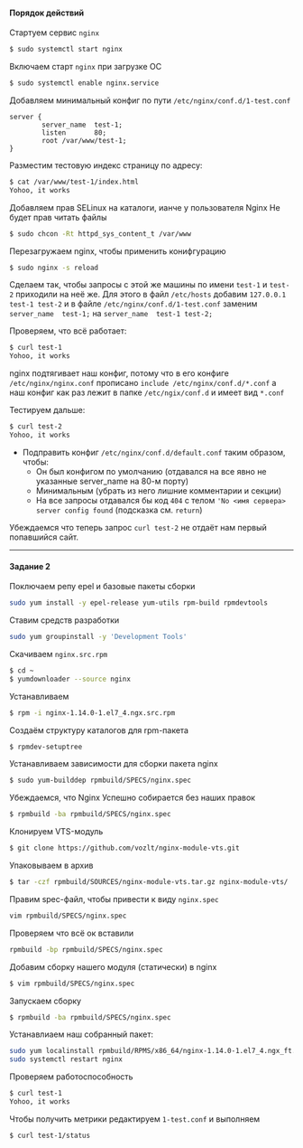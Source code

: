 #### Порядок действий

Стартуем сервис `nginx`
```bash
$ sudo systemctl start nginx
```
Включаем старт `nginx` при загрузке ОС
```bash
$ sudo systemctl enable nginx.service
```

Добавляем минимальный конфиг по пути `/etc/nginx/conf.d/1-test.conf`

```
server {
        server_name  test-1;
        listen       80;
        root /var/www/test-1;
}
```

Разместим тестовую индекс страницу по адресу:
```bash
$ cat /var/www/test-1/index.html
Yohoo, it works
```

Добавляем прав SELinux на каталоги, ианче у пользователя Nginx Не будет прав читать файлы
```bash
$ sudo chcon -Rt httpd_sys_content_t /var/www
```

Перезагружаем nginx, чтобы применить конифгурацию
```bash
$ sudo nginx -s reload
```
Сделаем так, чтобы запросы с этой же машины по имени `test-1` и `test-2` приходили на неё же.
Для этого в файл `/etc/hosts` добавим `127.0.0.1 test-1 test-2` и в файле `/etc/nginx/conf.d/1-test.conf`
заменим `server_name  test-1;` на `server_name  test-1 test-2;`

Проверяем, что всё работает:
```bash
$ curl test-1
Yohoo, it works
```
nginx подтягивает наш конфиг, потому что в его конфиге `/etc/nginx/nginx.conf` прописано `include /etc/nginx/conf.d/*.conf` 
а наш конфиг как раз лежит в папке `/etc/ngix/conf.d` и имеет вид `*.conf`

Тестируем дальше:
```bash
$ curl test-2
Yohoo, it works
```
* Подправить конфиг `/etc/nginx/conf.d/default.conf` таким образом, чтобы:
  * Он был конфигом по умолчанию (отдавался на все явно не указанные server_name на 80-м порту)
  * Минимальным (убрать из него лишние комментарии и секции)
  * На все запросы отдавался бы код `404` с телом `'No <имя сервера> server config found` (подсказка см. `return`)

Убеждаемся что теперь запрос `curl test-2` не отдаёт нам первый попавшийся сайт.

---

#### Задание 2

Поключаем репу epel и базовые пакеты сборки 
```bash
sudo yum install -y epel-release yum-utils rpm-build rpmdevtools
```

Ставим средств разработки 
```bash
sudo yum groupinstall -y 'Development Tools'
```

Скачиваем `nginx.src.rpm`

```bash
$ cd ~
$ yumdownloader --source nginx
```
Устанавливаем
```bash
$ rpm -i nginx-1.14.0-1.el7_4.ngx.src.rpm
```

Создаём структуру каталогов для rpm-пакета
```bash
$ rpmdev-setuptree
```
Устанавливаем зависимости для сборки пакета nginx
```bash
$ sudo yum-builddep rpmbuild/SPECS/nginx.spec
```
Убеждаемся, что Nginx Успешно собирается без наших правок
```bash
$ rpmbuild -ba rpmbuild/SPECS/nginx.spec
```

Клонируем VTS-модуль
```bash
$ git clone https://github.com/vozlt/nginx-module-vts.git
```

Упаковываем в архив
```bash
$ tar -czf rpmbuild/SOURCES/nginx-module-vts.tar.gz nginx-module-vts/
```
Правим spec-файл, чтобы привести к виду `nginx.spec`
```bash
vim rpmbuild/SPECS/nginx.spec 
```

Проверяем что всё ок вставили
```bash
rpmbuild -bp rpmbuild/SPECS/nginx.spec
```
Добавим сборку нашего модуля (статически) в nginx
```bash
$ vim rpmbuild/SPECS/nginx.spec
```
Запускаем сборку
```bash
$ rpmbuild -ba rpmbuild/SPECS/nginx.spec
```

Устанавлиаем наш собранный пакет:
```bash
sudo yum localinstall rpmbuild/RPMS/x86_64/nginx-1.14.0-1.el7_4.ngx_ft.x86_64.rpm
sudo systemctl restart nginx
```
Проверяем работоспособность
```bash
$ curl test-1
Yohoo, it works
```

Чтобы получить метрики редактируем `1-test.conf` и выполняем
```bash
$ curl test-1/status
```
